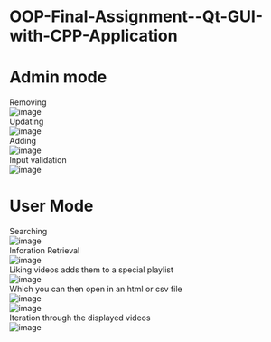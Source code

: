 # OOP-Final-Assignment--Qt-GUI-with-CPP-Application

# Admin mode
Removing  
![image](https://github.com/victors3136/OOP-Final-Assignment--Qt-GUI-with-CPP-Application/assets/115093754/dd306cd7-9af1-43d2-b24e-17e54967e4df)  
Updating  
![image](https://github.com/victors3136/OOP-Final-Assignment--Qt-GUI-with-CPP-Application/assets/115093754/7168f3ed-35fd-450e-b1d9-7aa25864eac2)  
Adding  
![image](https://github.com/victors3136/OOP-Final-Assignment--Qt-GUI-with-CPP-Application/assets/115093754/5dbf619e-e940-4ec8-9a0c-cf3fc8a01ce7)  
Input validation  
![image](https://github.com/victors3136/OOP-Final-Assignment--Qt-GUI-with-CPP-Application/assets/115093754/9bea0b38-9efc-450f-80e5-e8cf2695c980)  

# User Mode
Searching  
![image](https://github.com/victors3136/OOP-Final-Assignment--Qt-GUI-with-CPP-Application/assets/115093754/660f5ad0-28b6-4641-9332-77ef7f23654a)  
Inforation Retrieval  
![image](https://github.com/victors3136/OOP-Final-Assignment--Qt-GUI-with-CPP-Application/assets/115093754/cb8358ea-a201-4640-8c50-f022ea9e0d89)  
Liking videos adds them to a special playlist  
![image](https://github.com/victors3136/OOP-Final-Assignment--Qt-GUI-with-CPP-Application/assets/115093754/e27b7bda-7740-48ca-b66c-c5aa33088f31)  
Which you can then open in an html or csv file  
![image](https://github.com/victors3136/OOP-Final-Assignment--Qt-GUI-with-CPP-Application/assets/115093754/f3d1a22d-76c2-40ca-beba-5cedec58b056)  
![image](https://github.com/victors3136/OOP-Final-Assignment--Qt-GUI-with-CPP-Application/assets/115093754/32b65178-0d6b-45d2-b3fc-058e3c4bf025)  
Iteration through the displayed videos  
![image](https://github.com/victors3136/OOP-Final-Assignment--Qt-GUI-with-CPP-Application/assets/115093754/9ad131c9-5320-458c-b1b3-bd460e52db3a)  
